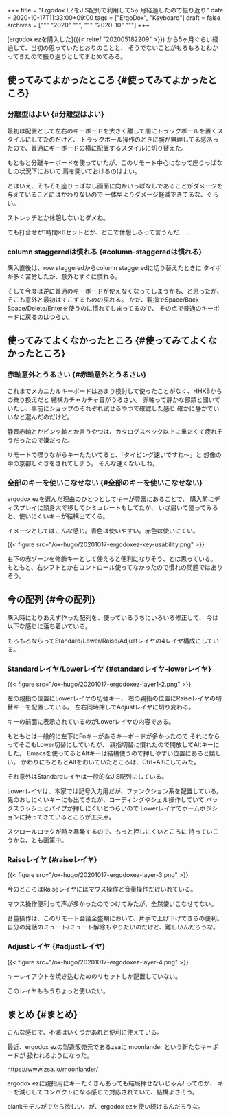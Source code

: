 +++
title = "Ergodox EZをJIS配列で利用して5ヶ月経過したので振り返り"
date = 2020-10-17T11:33:00+09:00
tags = ["ErgoDox", "Keyboard"]
draft = false
archives = ["""
  "2020"
  """, """
  "2020-10"
  """]
+++

[ergodox ezを購入した]({{< relref "202005182209" >}}) から5ヶ月ぐらい経過して、当初の思っていたとおりのことと、
そうでないことがもろもろとわかってきたので振り返りとしてまとめてみる。


## 使ってみてよかったところ {#使ってみてよかったところ}


### 分離型はよい {#分離型はよい}

最初は配置として左右のキーボードを大きく離して間にトラックボールを置くスタイルにしてたのだけど、
トラックボール操作のときに腕が無理してる感あったので、普通にキーボードの横に配置するスタイルに切り替えた。

もともと分離キーボードを使っていたが、このリモート中心になって座りっぱなしの状況下において
肩を開いておけるのはよい。

とはいえ、そもそも座りっぱなし画面に向かいっぱなしであることがダメージを与えていることにはかわりないので
一体型よりダメージ軽減できてるな、ぐらい。

ストレッチとか休憩しないとダメね。

でも打合せが1時間×6セットとか、どこで休憩しろって言うんだ……


### column staggeredは慣れる {#column-staggeredは慣れる}

購入直後は、row staggeredからcolumn staggeredに切り替えたときに
タイポが多く苦労したが、意外とすぐに慣れる。

そして今度は逆に普通のキーボードが使えなくなってしまうかも、と思ったが、
そこも意外と最初はてこずるものの戻れる。
ただ、親指でSpace/Back Space/Delete/Enterを使うのに慣れてしまってるので、
その点で普通のキーボードに戻るのはつらい。


## 使ってみてよくなかったところ {#使ってみてよくなかったところ}


### 赤軸意外とうるさい {#赤軸意外とうるさい}

これまでメカニカルキーボードはあまり検討して使ったことがなく、HHKBからの乗り換えだと
結構カチャカチャ音がうるさい。
赤軸って静かな部類と聞いていたし、事前にショップのそれぞれ試せるやつで確認した感じ
確かに静かでいいなと選んだのだけど。

静音赤軸とかピンク軸とか言うやつは、カタログスペック以上に重たくて疲れそうだったので嫌だった。

リモートで喋りながらキーたたいてると、「タイピング速いですね〜」と
想像の中の京都しぐさをされてしまう。
そんな速くないしね。


### 全部のキーを使いこなせない {#全部のキーを使いこなせない}

ergodox ezを選んだ理由のひとつとしてキーが豊富にあることで、
購入前にディスプレイに頭身大で移してシミュレートもしてたが、
いざ届いて使ってみると、使いにくいキーが結構出てくる。

イメージとしてはこんな感じ。青色は使いやすい。赤色は使いにくい。

{{< figure src="/ox-hugo/20201017-ergodoxez-key-usability.png" >}}

右下の赤ゾーンを修飾キーとして使えると便利になりそう、とは思っている。
もともと、右シフトとか右コントロール使ってなかったので慣れの問題ではありそう。


## 今の配列 {#今の配列}

購入時にとりあえず作った配列を、使っているうちにいろいろ修正して、
今は以下な感じに落ち着いている。

もろもろならってStandard/Lower/Raise/Adjustレイヤの4レイヤ構成にしている。


### Standardレイヤ/Lowerレイヤ {#standardレイヤ-lowerレイヤ}

{{< figure src="/ox-hugo/20201017-ergodoxez-layer1-2.png" >}}

左の親指の位置にLowerレイヤの切替キー、
右の親指の位置にRaiseレイヤの切替キーを配置している。
左右同時押しでAdjustレイヤに切り変わる。

キーの前面に表示されているのがLowerレイヤの内容である。

もともとは一般的に左下にFnキーがあるキーボードが多かったので
それにならってそこもLower切替にしていたが、
親指切替に慣れたので開放してAltキーにした。
Emacsを使ってるとAltキーは結構使うので押しやすい位置にあると嬉しい。
かわりにもともとAltをおいていたところは、Ctrl+Altにしてみた。

それ意外はStandardレイヤは一般的なJIS配列にしている。

Lowerレイヤは、本家では記号入力用だが、ファンクション系を配置している。
先のおしにくいキーにも出てきたが、コーディングやシェル操作していて
バックスラッシュとパイプが押しにくいとつらいので
Lowerレイヤでホームポジションに持ってきているところが工夫点。

スクロールロックが時々暴発するので、もっと押しにくいところに
持っていこうかな、とも画策中。


### Raiseレイヤ {#raiseレイヤ}

{{< figure src="/ox-hugo/20201017-ergodoxez-layer-3.png" >}}

今のところはRaiseレイヤにはマウス操作と音量操作だけいれている。

マウス操作便利って声が多かったのでつけてみたが、全然使いこなせてない。

音量操作は、このリモート会議全盛期において、片手で上げ下げできるの便利。
自分の発話のミュート/ミュート解除もやりたいのだけど、難しいんだろうな。


### Adjustレイヤ {#adjustレイヤ}

{{< figure src="/ox-hugo/20201017-ergodoxez-layer-4.png" >}}

キーレイアウトを焼き込むためのリセットしか配置していない。

このレイヤももうちょっと使いたい。


## まとめ {#まとめ}

こんな感じで、不満はいくつかあれど便利に使えている。

最近、ergodox ezの製造販売元であるzsaに moonlander という新たなキーボードが
扱われるようになった。

<https://www.zsa.io/moonlander/>

ergodox ezに親指用にキーたくさんあっても結局押せないじゃん! ってのが、
キーを減らしてコンパクトになる感じで対応されていて、結構よさそう。

blankモデルがでたら欲しい、が、ergodox ezを使い続けるんだろうな。

